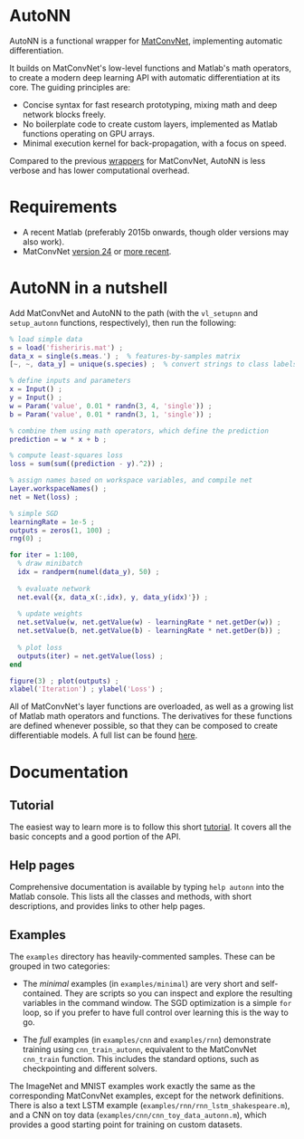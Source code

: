 
# AutoNN #
AutoNN is a functional wrapper for [MatConvNet](http://www.vlfeat.org/matconvnet/), implementing automatic differentiation.

It builds on MatConvNet's low-level functions and Matlab's math operators, to create a modern deep learning API with automatic differentiation at its core. The guiding principles are:

- Concise syntax for fast research prototyping, mixing math and deep network blocks freely.
- No boilerplate code to create custom layers, implemented as Matlab functions operating on GPU arrays.
- Minimal execution kernel for back-propagation, with a focus on speed.

Compared to the previous [wrappers](http://www.vlfeat.org/matconvnet/wrappers/) for MatConvNet, AutoNN is less verbose and has lower computational overhead.


# Requirements #

* A recent Matlab (preferably 2015b onwards, though older versions may also work).
* MatConvNet [version 24](http://www.vlfeat.org/matconvnet/) or [more recent](https://github.com/vlfeat/matconvnet).


# AutoNN in a nutshell #

Add MatConvNet and AutoNN to the path (with the `vl_setupnn` and `setup_autonn` functions, respectively), then run the following:

```Matlab
% load simple data
s = load('fisheriris.mat') ;
data_x = single(s.meas.') ;  % features-by-samples matrix
[~, ~, data_y] = unique(s.species) ;  % convert strings to class labels

% define inputs and parameters
x = Input() ;
y = Input() ;
w = Param('value', 0.01 * randn(3, 4, 'single')) ;
b = Param('value', 0.01 * randn(3, 1, 'single')) ;

% combine them using math operators, which define the prediction
prediction = w * x + b ;

% compute least-squares loss
loss = sum(sum((prediction - y).^2)) ;

% assign names based on workspace variables, and compile net
Layer.workspaceNames() ;
net = Net(loss) ;

% simple SGD
learningRate = 1e-5 ;
outputs = zeros(1, 100) ;
rng(0) ;

for iter = 1:100,
  % draw minibatch
  idx = randperm(numel(data_y), 50) ;
  
  % evaluate network
  net.eval({x, data_x(:,idx), y, data_y(idx)'}) ;
  
  % update weights
  net.setValue(w, net.getValue(w) - learningRate * net.getDer(w)) ;
  net.setValue(b, net.getValue(b) - learningRate * net.getDer(b)) ;
  
  % plot loss
  outputs(iter) = net.getValue(loss) ;
end

figure(3) ; plot(outputs) ;
xlabel('Iteration') ; ylabel('Loss') ;
```

All of MatConvNet's layer functions are overloaded, as well as a growing list of Matlab math operators and functions. The derivatives for these functions are defined whenever possible, so that they can be composed to create differentiable models. A full list can be found [here](matlab/@Layer/methods.txt).


# Documentation #

## Tutorial ##

The easiest way to learn more is to follow this short [tutorial](TUTORIAL.md). It covers all the basic concepts and a good portion of the API.


## Help pages ##

Comprehensive documentation is available by typing `help autonn` into the Matlab console. This lists all the classes and methods, with short descriptions, and provides links to other help pages.


## Examples ##

The `examples` directory has heavily-commented samples. These can be grouped in two categories:

- The *minimal* examples (in `examples/minimal`) are very short and self-contained. They are scripts so you can inspect and explore the resulting variables in the command window. The SGD optimization is a simple `for` loop, so if you prefer to have full control over learning this is the way to go.

- The *full* examples (in `examples/cnn` and `examples/rnn`) demonstrate training using `cnn_train_autonn`, equivalent to the MatConvNet `cnn_train` function. This includes the standard options, such as checkpointing and different solvers.

The ImageNet and MNIST examples work exactly the same as the corresponding MatConvNet examples, except for the network definitions. There is also a text LSTM example (`examples/rnn/rnn_lstm_shakespeare.m`), and a CNN on toy data (`examples/cnn/cnn_toy_data_autonn.m`), which provides a good starting point for training on custom datasets.

